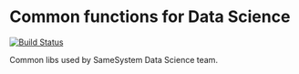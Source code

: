 # Common functions for Data Science

[![Build Status](https://travis-ci.org/samesystem-ds/samesyslib.svg?branch=master)](https://travis-ci.org/samesystem-ds/samesyslib)

Common libs used by SameSystem Data Science team.

